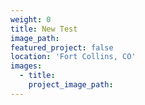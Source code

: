 ```yaml
---
weight: 0
title: New Test
image_path:
featured_project: false
location: 'Fort Collins, CO'
images:
  - title:
    project_image_path:
---
```

